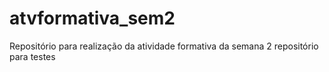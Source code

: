 # atvformativa_sem2
Repositório para realização da atividade formativa da semana 2
repositório para testes
